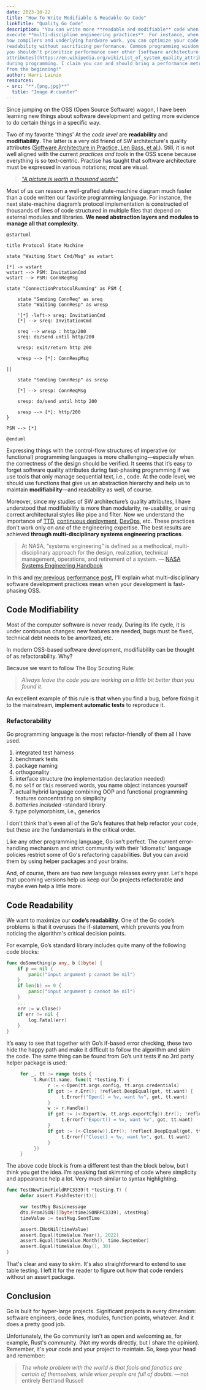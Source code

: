 ```yaml
---
date: 2023-10-22
title: "How To Write Modifiable & Readable Go Code"
linkTitle: "Quality Go Code"
description: "You can write more **readable and modifiable** code when you
execute **multi-discipline engineering practices**. For instance, when you know
how compilers and underlying hardware work, you can optimize your code for
readability without sacrificing performance. Common programming wisdom says
you shouldn't prioritize performance over other [software architecture quality
attributes](https://en.wikipedia.org/wiki/List_of_system_quality_attributes)
during programming. I claim you can and should bring a performance metrics board
from the beginning!"
author: Harri Lainio
resources:
- src: "**.{png,jpg}**"
  title: "Image #:counter"
---
```


Since jumping on the OSS (Open Source Software) wagon, I have been learning new
things about software development and getting more evidence to do certain things
in a specific way.

Two of my favorite 'things' At the *code level* are **readability**
and **modifiability**. The latter is a very old friend of SW architecture's
quality attributes ([Software Architecture in Practice, Len Bass, et
al.](https://www.oreilly.com/library/view/software-architecture-in/9780132942799/)).
Still, it is not well aligned with the current *practices and tools* in the OSS scene
because everything is so text-centric. Practise has taught that software
architecture must be expressed in various notations; most are visual.

> [*"A picture is worth a thousand words"*](https://en.wikipedia.org/wiki/A_picture_is_worth_a_thousand_words)

Most of us can reason a well-grafted state-machine diagram much faster
than a code written our favorite programming language. For instance, the next
state-machine diagram’s protocol implementation is constructed of thousands of
lines of code structured in multiple files that depend on external modules and
libraries. **We need abstraction layers and modules to manage all that complexity.**

```plantuml
@startuml

title Protocol State Machine

state "Waiting Start Cmd/Msg" as wstart

[*] -> wstart
wstart --> PSM: InvitationCmd
wstart --> PSM: ConnReqMsg

state "ConnectionProtocolRunning" as PSM {

	state "Sending ConnReq" as sreq
	state "Waiting ConnResp" as wresp

	'[*] -left-> sreq: InvitationCmd
	[*] --> sreq: InvitationCmd

	sreq --> wresp : http/200
	sreq: do/send until http/200
	
	wresp: exit/return http 200

	wresp --> [*]: ConnRespMsg

||

	state "Sending ConnResp" as sresp

	[*] --> sresp: ConnReqMsg

	sresp: do/send until http 200

	sresp --> [*]: http/200
}

PSM --> [*]

@enduml
```

Expressing things with the control-flow structures of imperative (or functional)
programming languages is more challenging—especially when the correctness of
the design should be verified. It seems that it’s easy to forget software
quality attributes during fast-phasing programming if we use tools that only
manage sequential text, i.e., code. At the code level, we should use functions
that give us an abstraction hierarchy and help us to maintain **modifiability**—and
readability as well, of course.

Moreover, since my studies of SW architecture’s quality attributes, I have
understood that modifiability is more than modularity, re-usability, or using
correct architectural styles like pipe and filter. Now we understand the importance of
[TTD](https://en.wikipedia.org/wiki/Test-driven_development), [continuous
deployment](https://en.wikipedia.org/wiki/Continuous_deployment),
[DevOps](https://en.wikipedia.org/wiki/DevOps), etc. These practices
don't work only on *one* of the engineering expertise. The best results are
achieved **through multi-disciplinary systems engineering practices**. 

> At NASA, “systems engineering” is defined as a methodical, multi-disciplinary
> approach for the design, realization, technical management, operations, and
> retirement of a system. — [NASA Systems Engineering
> Handbook](https://www.nasa.gov/wp-content/uploads/2018/09/nasa_systems_engineering_handbook_0.pdf)

In this and [my previous performance
post](https://findy-network.github.io/blog/2023/10/08/how-to-write-performant-go-code/),
I'll explain what multi-disciplinary software development practices mean when
your development is fast-phasing OSS.

## Code Modifiability

Most of the computer software is never ready. During its life cycle, it is under
continuous changes: new features are needed, bugs must be fixed, technical debt
needs to be amortized, etc.

In modern OSS-based software development, modifiability can be thought of as
refactorability. Why? 

Because we want to follow The Boy Scouting Rule:

> *Always leave the code you are working on a little bit better than you found it.*

An excellent example of this rule is that when you find a bug, before fixing
it to the mainstream, **implement automatic tests** to reproduce it.

### Refactorability

Go programming language is the most refactor-friendly of them all I have used.
1. integrated test harness 
1. benchmark tests
1. package naming
1. orthogonality
1. interface structure (no implementation declaration needed)
1. no `self` or `this` reserved words, you name object instances yourself
1. actual hybrid language combining OOP and functional programming features
   concentrating on simplicity
1. *batteries included* -standard library
1. type polymorphism, i.e., generics

I don't think that's even all of the Go's features that help refactor your code,
but these are the fundamentals in the critical order.

Like any other programming language, Go isn't perfect. The current
error-handling mechanism and strict community with their 'idiomatic' language
policies restrict some of Go's refactoring capabilities. But you can avoid them
by using helper packages and your brains.

And, of course, there are two new language releases every year. Let's hope that
upcoming versions help us keep our Go projects refactorable and maybe even
help a little more.

## Code Readability

We want to maximize our **code’s readability**. One of the Go code’s problems is
that it overuses the if-statement, which prevents you from noticing the
algorithm's critical decision points.

For example, Go’s standard library includes quite many of the following code
blocks:

```go
func doSomething(p any, b []byte) {
    if p == nil {
        panic("input argument p cannot be nil")
    }
    if len(b) == 0 {
        panic("input argument p cannot be nil")
    }
    ...
    err := w.Close()
    if err != nil {
        log.Fatal(err)
    }
}
```

It’s easy to see that together with Go’s if-based error checking, these two hide
the happy path and make it difficult to follow the algorithm and skim the code.
The same thing can be found from Go’s unit tests if no 3rd party helper package
is used:

```go
     for _, tt := range tests {
          t.Run(tt.name, func(t *testing.T) {
               r := <-Open(tt.args.config, tt.args.credentials)
               if got := r.Err(); !reflect.DeepEqual(got, tt.want) {
                    t.Errorf("Open() = %v, want %v", got, tt.want)
               }
               w := r.Handle()
               if got := (<-Export(w, tt.args.exportCfg)).Err(); !reflect.DeepEqual(got, tt.want) {
                    t.Errorf("Export() = %v, want %v", got, tt.want)
               }
               if got := (<-Close(w)).Err(); !reflect.DeepEqual(got, tt.want) {
                    t.Errorf("Close() = %v, want %v", got, tt.want)
               }
          })
     }
```

The above code block is from a different test than the block below, but I think
you get the idea. I’m speaking fast skimming of code where simplicity and
appearance help a lot. Very much similar to syntax highlighting.

```go
func TestNewTimeFieldRFC3339(t *testing.T) {
     defer assert.PushTester(t)()

     var testMsg Basicmessage
     dto.FromJSON([]byte(timeJSONRFC3339), &testMsg)
     timeValue := testMsg.SentTime

     assert.INotNil(timeValue)
     assert.Equal(timeValue.Year(), 2022)
     assert.Equal(timeValue.Month(), time.September)
     assert.Equal(timeValue.Day(), 30)
}
```

That's clear and easy to skim. It's also straightforward to extend to use table
testing. I left it for the reader to figure out how that code renders without
an assert package.

## Conclusion

Go is built for hyper-large projects. Significant projects in every dimension:
software engineers, code lines, modules, function points, whatever. And it does
a pretty good job.

Unfortunately, the Go community isn't as open and welcoming as, for example,
Rust's community. (Not my words directly, but I share the opinion). Remember,
it's your code and your project to maintain. So, keep your head and remember:

> *The whole problem with the world is that fools and fanatics are certain of
> themselves, while wiser people are full of doubts.* — not entirely Bertrand
> Russell
